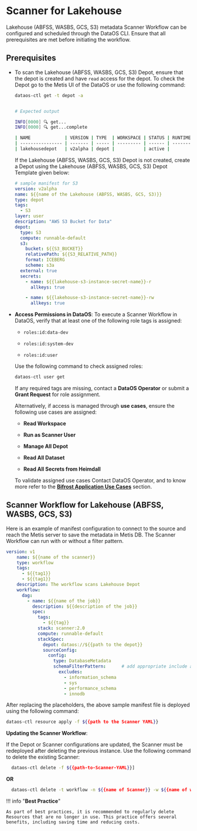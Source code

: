 # Scanner for Lakehouse 


Lakehouse (ABFSS, WASBS, GCS, S3) metadata Scanner Workflow can be configured and scheduled through the DataOS CLI. Ensure that all prerequisites are met before initiating the workflow.


## Prerequisites

- To scan the ⁠Lakehouse (ABFSS, WASBS, GCS, S3) Depot, ensure that the depot is created and  have `read` access for the depot. To check the Depot go to the Metis UI of the DataOS or use the following command:

    ```bash
    dataos-ctl get -t depot -a


    # Expected output

    INFO[0000] 🔍 get...
    INFO[0000] 🔍 get...complete

    | NAME             | VERSION | TYPE  | WORKSPACE | STATUS | RUNTIME | OWNER      |
    | ---------------- | ------- | ----- | --------- | ------ | ------- | ---------- |
    | lakehousedepot   | v2alpha | depot |           | active |         | usertest   |
    
    ```

    If the Lakehouse (ABFSS, WASBS, GCS, S3) Depot is not created, create a Depot using the Lakehouse (ABFSS, WASBS, GCS, S3) Depot Template given below:

    ```yaml
    # sample manifest for S3
    version: v2alpha
    name: ${{name of the ⁠Lakehouse (ABFSS, WASBS, GCS, S3)}}
    type: depot
    tags: 
      - S3
    layer: user
    description: "AWS S3 Bucket for Data"
    depot: 
      type: S3
      compute: runnable-default
      s3: 
        bucket: ${{S3_BUCKET}}        
        relativePath: ${{S3_RELATIVE_PATH}}          
        format: ICEBERG
        scheme: s3a       
      external: true
      secrets: 
        - name: ${{lakehouse-s3-instance-secret-name}}-r
          allkeys: true

        - name: ${{lakehouse-s3-instance-secret-name}}-rw
          allkeys: true
    ```

- **Access Permissions in DataOS**: To execute a Scanner Workflow in DataOS, verify that at least one of the following role tags is assigned:
    
    - `roles:id:data-dev`
      
    - `roles:id:system-dev`
      
    - `roles:id:user`
      
    Use the following command to check assigned roles:

    ```bash
    dataos-ctl user get
    ```

    If any required tags are missing, contact a **DataOS Operator** or submit a **Grant Request** for role assignment.

    Alternatively, if access is managed through **use cases**, ensure the following use cases are assigned:
      
    - **Read Workspace**
      
    - **Run as Scanner User**
      
    - **Manage All Depot**
      
    - **Read All Dataset**
      
    - **Read All Secrets from Heimdall**
      
    To validate assigned use cases Contact DataOS Operator, and to know more refer to the [**Bifrost Application Use Cases**](/interfaces/bifrost/ "Bifrost is a Graphical User Interface (GUI) that empowers users to effortlessly create and manage access policies for applications, services, people, and datasets. Bifrost leverages the governance engine of DataOS, Heimdall, to ensure secure and compliant data access through ABAC policies, giving users fine-grained control over the data and resources.") section.

## Scanner Workflow for Lakehouse (ABFSS, WASBS, GCS, S3)

Here is an example of manifest configuration to connect to the source and reach the Metis server to save the metadata in Metis DB. The Scanner Workflow can run with or without a filter pattern.

```yaml
version: v1
    name: ${{name of the scanner}}
    type: workflow
    tags:
      - ${{tag1}}
      - ${{tag1}}
    description: The workflow scans Lakehouse Depot
    workflow:
      dag:
        - name: ${{name of the job}}
          description: ${{description of the job}}
          spec:
            tags:
              - ${{tag}}
            stack: scanner:2.0
            compute: runnable-default
            stackSpec:
              depot: dataos://${{path to the depot}}
              sourceConfig: 
                config:
                  type: DatabaseMetadata
                  schemaFilterPattern:      # add appropriate include and exclude filter patterns
                    excludes:
                      - information_schema
                      - sys
                      - performance_schema
                      - innodb
```

After replacing the placeholders, the above sample manifest file is deployed using the following command:

```bash
dataos-ctl resource apply -f ${{path to the Scanner YAML}}
```

**Updating the Scanner Workflow**:

If the Depot or Scanner configurations are updated, the Scanner must be redeployed after deleting the previous instance. Use the following command to delete the existing Scanner:

```bash 
  dataos-ctl delete -f ${{path-to-Scanner-YAML}}]
```

**OR**

```bash
  dataos-ctl delete -t workflow -n ${{name of Scanner}} -w ${{name of workspace}}
```


!!! info "**Best Practice**"

    As part of best practices, it is recommended to regularly delete Resources that are no longer in use. This practice offers several benefits, including saving time and reducing costs.